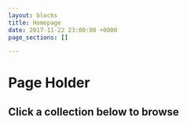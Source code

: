 ```yaml
---
layout: blocks
title: Homepage
date: 2017-11-22 23:00:00 +0000
page_sections: []

---
```

# Page Holder
## Click a collection below to browse